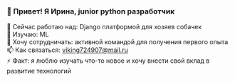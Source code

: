 ### 👋 Привет! Я Ирина, junior python разработчик

🔭 Сейчас работаю над: Django платформой для хозяев собачек  
🌱 Изучаю: ML  
👯 Хочу сотрудничать: активной командой для получения первого опыта   
📫 Как связаться: viking724907@mail.ru  
⚡ Факт: я люблю изучать что-то новое и хочу внести свой вклад в развитие технологий
